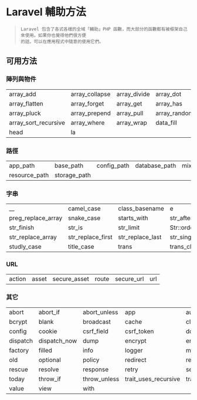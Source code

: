 # Laravel 輔助方法

> ~~~
> Laravel 包含了各式各樣的全域「輔助」PHP 函數，而大部分的函數都有被框架自己來使用。如果你也覺得他們很方便
> 的話，可以在應用程式中隨意的使用它們。
> ~~~

## 可用方法
### 陣列與物件
|                |               |             |           |            |            |
| ---------- |:---------- |:-------- |:------- |:------- |:-------- |
| array_add | array_collapse | array_divide | array_dot | array_except | array_first |
| array_flatten | array_forget | array_get | array_has | array_last | array_only |
| array_pluck | array_prepend | array_pull | array_random | array_set | array_sort |
| array_sort_recursive | array_where | array_wrap | data_fill | data_get | data_set |
| head | la |||||

### 路徑
|                |               |             |           |            |            |
| ---------- |:---------- |:-------- |:------- |:------- |:-------- |
| app_path | base_path | config_path | database_path | mix | public_path |
| resource_path | storage_path |||||

### 字串
|                |               |             |           |            |            |
| ---------- |:---------- |:-------- |:------- |:------- |:-------- |
| __ | camel_case | class_basename | e | ends_with | kebab_case |
| preg_replace_array | snake_case | starts_with | str_after | str_before | str_contains |
| str_finish | str_is | str_limit | Str::orderedUuid | str_plural | str_random |
| str_replace_array | str_replace_first | str_replace_last | str_singular | str_slug | str_start |
| studly_case | title_case | trans | trans_choice | Str::uuid ||

### URL
|                |               |             |           |            |            |
| ---------- |:---------- |:-------- |:------- |:------- |:-------- |
| action | asset | secure_asset | route | secure_url | url |

### 其它
|                |               |             |           |            |            |
| ---------- |:---------- |:-------- |:------- |:------- |:-------- |
| abort | abort_if | abort_unless | app | auth | back |
| bcrypt | blank | broadcast | cache | class_uses_recursive | collect |
| config | cookie | csrf_field | csrf_token | dd | decrypt |
| dispatch | dispatch_now | dump | encrypt | env | event |
| factory | filled | info | logger | method_field | now |
| old | optional | policy | redirect | report | request |
| rescue | resolve | response | retry | session | tap |
| today | throw_if | throw_unless | trait_uses_recursive | transform | validator |
| value | view | with ||||
